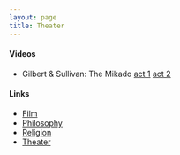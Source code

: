 ```yaml
---
layout: page
title: Theater
---
```


#### Videos
* Gilbert & Sullivan: The Mikado [act 1](https://www.youtube.com/watch?v=jbpUzCFCy_8) [act 2](https://www.youtube.com/watch?v=MK6y6n98O00)

#### Links
* [Film](film.md)
* [Philosophy](philosophy.md)
* [Religion](religion.md)
* [Theater](theater.md)

